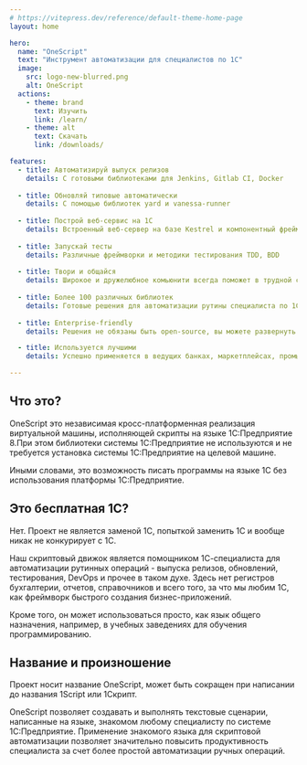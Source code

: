 ```yaml
---
# https://vitepress.dev/reference/default-theme-home-page
layout: home

hero:
  name: "OneScript"
  text: "Инструмент автоматизации для специалистов по 1С"
  image:
    src: logo-new-blurred.png
    alt: OneScript
  actions:
    - theme: brand
      text: Изучить
      link: /learn/
    - theme: alt
      text: Скачать
      link: /downloads/

features:
  - title: Автоматизируй выпуск релизов
    details: С готовыми библиотеками для Jenkins, Gitlab CI, Docker
  
  - title: Обновляй типовые автоматически
    details: С помощью библиотек yard и vanessa-runner
  
  - title: Построй веб-сервис на 1С
    details: Встроенный веб-сервер на базе Kestrel и компонентный фреймворк WINOW
  
  - title: Запускай тесты
    details: Различные фреймворки и методики тестирования TDD, BDD
  
  - title: Твори и общайся
    details: Широкое и дружелюбное комьюнити всегда поможет в трудной ситуации.
  
  - title: Более 100 различных библиотек
    details: Готовые решения для автоматизации рутины специалиста по 1С
  
  - title: Enterprise-friendly
    details: Решения не обязаны быть open-source, вы можете развернуть внутренний хаб пакетов

  - title: Используется лучшими
    details: Успешно применяется в ведущих банках, маркетплейсах, промышленности

---
```


## Что это?

OneScript это независимая кросс-платформенная реализация виртуальной машины, исполняющей скрипты на языке 1С:Предприятие 8.При этом библиотеки системы 1С:Предприятие не используются и не требуется установка системы 1С:Предприятие на целевой машине.

Иными словами, это возможность писать программы на языке 1С без использования платформы 1С:Предприятие.

## Это бесплатная 1С?

Нет. Проект не является заменой 1С, попыткой заменить 1С и вообще никак не конкурирует с 1С.

Наш скриптовый движок является помощником 1С-специалиста для автоматизации рутинных операций - выпуска релизов, обновлений, тестирования, DevOps и прочее в таком духе. Здесь нет регистров бухгалтерии, отчетов, справочников и всего того, за что мы любим 1С, как фреймворк быстрого создания бизнес-приложений.

Кроме того, он может использоваться просто, как язык общего назначения, например, в учебных заведениях для обучения программированию.

## Название и произношение

Проект носит название OneScript, может быть сокращен при написании до названия 1Script или 1Скрипт.

OneScript позволяет создавать и выполнять текстовые сценарии, написанные на языке, знакомом любому специалисту по системе 1С:Предприятие. Применение знакомого языка для скриптовой автоматизации позволяет значительно повысить продуктивность специалиста за счет более простой автоматизации ручных операций.